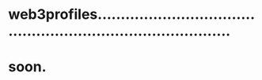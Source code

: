 # web3profiles..................................................................................
# soon.
